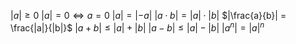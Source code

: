 
$|a| \geq 0$
$|a| = 0 \Leftrightarrow a = 0$
$|a| = |-a|$
$|a \cdot b| = |a| \cdot |b|$
$|\frac{a}{b}| = \frac{|a|}{|b|}$
$|a + b| \leq |a| + |b|$
$|a - b| \leq |a| - |b|$
$|a^n| = |a|^n$

